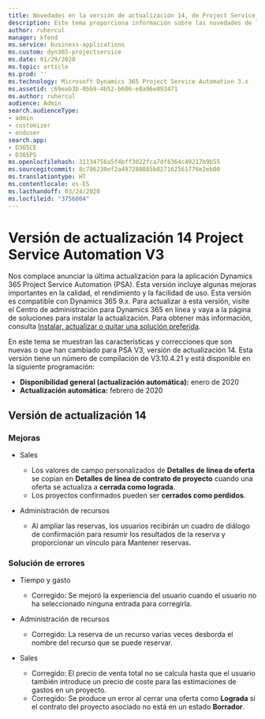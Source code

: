```yaml
---
title: Novedades en la versión de actualización 14, de Project Service Automation V3
description: Este tema proporciona información sobre las novedades de la versión de actualización 14 de Project Service Automation, V3.
author: ruhercul
manager: kfend
ms.service: business-applications
ms.custom: dyn365-projectservice
ms.date: 01/29/2020
ms.topic: article
ms.prod: ''
ms.technology: Microsoft Dynamics 365 Project Service Automation 3.x
ms.assetid: c69eab3b-0bb9-4b52-b606-e8a96e893471
ms.author: ruhercul
audience: Admin
search.audienceType:
- admin
- customizer
- enduser
search.app:
- D365CE
- D365PS
ms.openlocfilehash: 31134756a5f4bff3022fca7df8364c49217b9b55
ms.sourcegitcommit: 8c786230ef2a497280885b827162561776e2eb00
ms.translationtype: HT
ms.contentlocale: es-ES
ms.lasthandoff: 03/24/2020
ms.locfileid: "3756004"
---
```

# <a name="project-service-automation-v3-update-release-14"></a>Versión de actualización 14 Project Service Automation V3
Nos complace anunciar la última actualización para la aplicación Dynamics 365 Project Service Automation (PSA). Esta versión incluye algunas mejoras importantes en la calidad, el rendimiento y la facilidad de uso. Esta versión es compatible con Dynamics 365 9.x. Para actualizar a esta versión, visite el Centro de administración para Dynamics 365 en línea y vaya a la página de soluciones para instalar la actualización. Para obtener más información, consulta [Instalar, actualizar o quitar una solución preferida](https://docs.microsoft.com/power-platform/admin/install-remove-preferred-solution).

En este tema se muestran las características y correcciones que son nuevas o que han cambiado para PSA V3, versión de actualización 14. Esta versión tiene un número de compilación de V3.10.4.21 y está disponible en la siguiente programación:

- **Disponibilidad general (actualización automática):** enero de 2020
- **Actualización automática:** febrero de 2020

## <a name="update-release-14"></a>Versión de actualización 14

### <a name="enhancements"></a>Mejoras

- Sales

     - Los valores de campo personalizados de **Detalles de línea de oferta** se copian en **Detalles de línea de contrato de proyecto** cuando una oferta se actualiza a **cerrada como lograda**.
     - Los proyectos confirmados pueden ser **cerrados como perdidos**.

- Administración de recursos

     - Al ampliar las reservas, los usuarios recibirán un cuadro de diálogo de confirmación para resumir los resultados de la reserva y proporcionar un vínculo para Mantener reservas.


### <a name="bug-fixes"></a>Solución de errores

- Tiempo y gasto

     - Corregido: Se mejoró la experiencia del usuario cuando el usuario no ha seleccionado ninguna entrada para corregirla.

- Administración de recursos

     - Corregido: La reserva de un recurso varias veces desborda el nombre del recurso que se puede reservar.

- Sales

     - Corregido: El precio de venta total no se calcula hasta que el usuario también introduce un precio de coste para las estimaciones de gastos en un proyecto.
     - Corregido: Se produce un error al cerrar una oferta como **Lograda** si el contrato del proyecto asociado no está en un estado **Borrador**.

